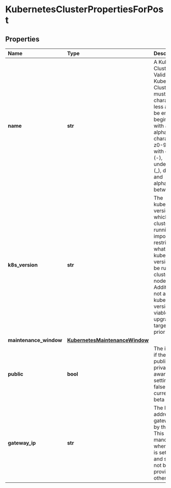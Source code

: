# KubernetesClusterPropertiesForPost

## Properties

| Name | Type | Description | Notes |
| :--- | :--- | :--- | :--- |
| **name** | **str** | A Kubernetes Cluster Name. Valid Kubernetes Cluster name must be 63 characters or less and must be empty or begin and end with an alphanumeric character \(\[a-z0-9A-Z\]\) with dashes \(-\), underscores \(\_\), dots \(.\), and alphanumerics between. |  |
| **k8s\_version** | **str** | The kubernetes version in which a cluster is running. This imposes restrictions on what kubernetes versions can be run in a cluster's nodepools. Additionally, not all kubernetes versions are viable upgrade targets for all prior versions. | \[optional\] |
| **maintenance\_window** | [**KubernetesMaintenanceWindow**](kubernetesmaintenancewindow.md) |  | \[optional\] |
| **public** | **bool** | The indicator if the cluster is public or private. Be aware that setting it to false is currently in beta phase. | \[optional\] \[default to True\] |
| **gateway\_ip** | **str** | The IP address of the gateway used by the cluster. This is mandatory when \`public\` is set to \`false\` and should not be provided otherwise. | \[optional\] |

